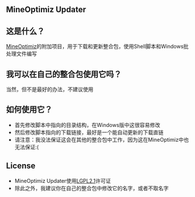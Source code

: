 ## MineOptimiz Updater
## 这是什么？
[MineOptimiz](https://github.com/SmallMushroom-offical/MineOptimiz-Next)的附加项目，用于下载和更新整合包，使用Shell脚本和Windows批处理文件编写
## 我可以在自己的整合包使用它吗？
当然，但不是最好的办法，不建议使用
## 如何使用它？
 - 首先修改脚本中指向的目录结构，在Windows版中这很容易修改
 - 然后修改脚本指向的下载链接，最好是一个能自动更新的下载直链
 - 请注意：我没法保证这会在其他的整合包中工作，因为这在MineOptimiz中也无法保证:(
## License
 - MineOptimiz Updater使用[LGPL2.1](https://github.com/SmallMushroom-offical/MineOptimiz-Updater/blob/main/LICENSE)许可证
 - 除此之外，我建议你在自己的整合包中修改它的名字，或者不取名字
